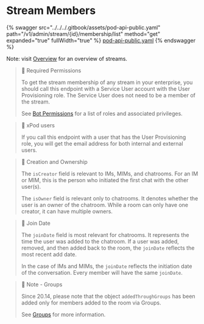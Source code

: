 # Stream Members

{% swagger src="../../../.gitbook/assets/pod-api-public.yaml" path="/v1/admin/stream/{id}/membership/list" method="get" expanded="true" fullWidth="true" %}
[pod-api-public.yaml](../../../.gitbook/assets/pod-api-public.yaml)
{% endswagger %}

Note: visit [Overview](https://docs.developers.symphony.com/building-bots-on-symphony/datafeed/overview-of-streams) for an overview of streams.

> 🚧 Required Permissions
>
> To get the stream membership of any stream in your enterprise, you should call this endpoint with a Service User account with the User Provisioning role. The Service User does not need to be a member of the stream.
>
> See [Bot Permissions](https://docs.developers.symphony.com/building-bots-on-symphony/configuration/bot-permissions) for a list of roles and associated privileges.

> 📘 xPod users
>
> If you call this endpoint with a user that has the User Provisioning role, you will get the email address for both internal and external users.

> 📘 Creation and Ownership
>
> The `isCreator` field is relevant to IMs, MIMs, and chatrooms. For an IM or MIM, this is the person who initiated the first chat with the other user(s).
>
> The `isOwner` field is relevant only to chatrooms. It denotes whether the user is an owner of the chatroom. While a room can only have one creator, it can have multiple owners.

> 📘 Join Date
>
> The `joinDate` field is most relevant for chatrooms. It represents the time the user was added to the chatroom. If a user was added, removed, and then added back to the room, the `joinDate` reflects the most recent add date.
>
> In the case of IMs and MIMs, the `joinDate` reflects the initiation date of the conversation. Every member will have the same `joinDate`.

> 📘 Note - Groups
>
> Since 20.14, please note that the object `addedThroughGroups` has been added only for members added to the room via Groups.
>
> See [Groups](ref:groups-distribution-lists) for more information.
